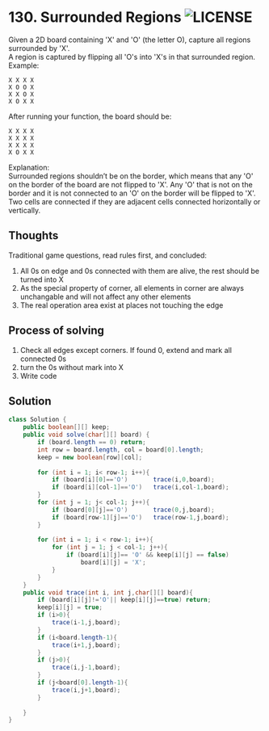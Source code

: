 # 130. Surrounded Regions ![LICENSE](https://img.shields.io/badge/Rank-Medium-orange)
Given a 2D board containing 'X' and 'O' (the letter O), capture all regions surrounded by 'X'.  
A region is captured by flipping all 'O's into 'X's in that surrounded region.  
Example:
```
X X X X
X O O X
X X O X
X O X X
```
After running your function, the board should be:
```
X X X X
X X X X
X X X X
X O X X
```
Explanation:  
Surrounded regions shouldn’t be on the border, which means that any 'O' on the border of the board are not flipped to 'X'. Any 'O' that is not on the border and it is not connected to an 'O' on the border will be flipped to 'X'. Two cells are connected if they are adjacent cells connected horizontally or vertically.  


## Thoughts
Traditional game questions, read rules first, and concluded:
1. All 0s on edge and 0s connected with them are alive, the rest should be turned into X
2. As the special property of corner, all elements in corner are always unchangable and will not affect any other elements
3. The real operation area exist at places not touching the edge


## Process of solving
1. Check all edges except corners. If found 0, extend and mark all connected 0s
2. turn the 0s without mark into X
3. Write code


## Solution
```java
class Solution {
    public boolean[][] keep;
    public void solve(char[][] board) {
        if (board.length == 0) return;
        int row = board.length, col = board[0].length;
        keep = new boolean[row][col];
        
        for (int i = 1; i< row-1; i++){
            if (board[i][0]=='O')       trace(i,0,board);
            if (board[i][col-1]=='O')   trace(i,col-1,board);
        }
        for (int j = 1; j< col-1; j++){
            if (board[0][j]=='O')       trace(0,j,board);
            if (board[row-1][j]=='O')   trace(row-1,j,board);
        }
        
        for (int i = 1; i < row-1; i++){
            for (int j = 1; j < col-1; j++){
                if (board[i][j]== 'O' && keep[i][j] == false)
                    board[i][j] = 'X';
            }
        }
    }
    public void trace(int i, int j,char[][] board){
        if (board[i][j]!='O'|| keep[i][j]==true) return;
        keep[i][j] = true;
        if (i>0){
            trace(i-1,j,board);
        }
        if (i<board.length-1){
            trace(i+1,j,board);
        }
        if (j>0){
            trace(i,j-1,board);
        }
        if (j<board[0].length-1){
            trace(i,j+1,board);
        }
        
    }
}
```